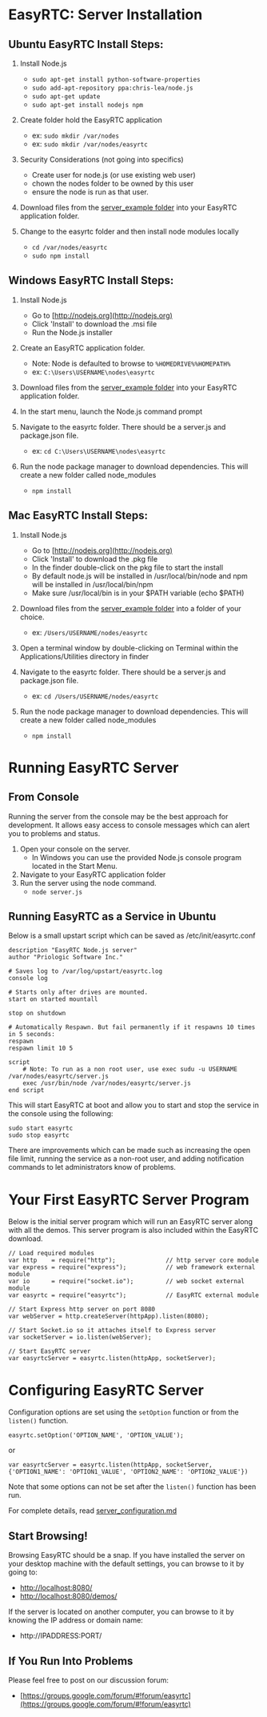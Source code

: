 EasyRTC: Server Installation
============================

Ubuntu EasyRTC Install Steps:
----------------------------

1. Install Node.js
    * `sudo apt-get install python-software-properties`
    * `sudo add-apt-repository ppa:chris-lea/node.js`
    * `sudo apt-get update`
    * `sudo apt-get install nodejs npm`

2. Create folder hold the EasyRTC application
    * ex: `sudo mkdir /var/nodes`
    * ex: `sudo mkdir /var/nodes/easyrtc`

3. Security Considerations (not going into specifics)
    * Create user for node.js (or use existing web user)
    * chown the nodes folder to be owned by this user
    * ensure the node is run as that user.
	
4. Download files from the [server_example folder](../server_example/) into your EasyRTC application folder.

5. Change to the easyrtc folder and then install node modules locally
    * `cd /var/nodes/easyrtc`
    * `sudo npm install`


Windows EasyRTC Install Steps:
------------------------------

1. Install Node.js
    * Go to [http://nodejs.org](http://nodejs.org)
    * Click 'Install' to download the .msi file
    * Run the Node.js installer

2. Create an EasyRTC application folder.
    * Note: Node is defaulted to browse to `%HOMEDRIVE%%HOMEPATH%`
    * ex: `C:\Users\USERNAME\nodes\easyrtc`

3. Download files from the [server_example folder](../server_example/) into your EasyRTC application folder.

4. In the start menu, launch the Node.js command prompt

5. Navigate to the easyrtc folder. There should be a server.js and package.json file.
    * ex: `cd C:\Users\USERNAME\nodes\easyrtc`

6. Run the node package manager to download dependencies. This will create a new folder called node_modules
    * `npm install`


Mac EasyRTC Install Steps:
------------------------------

1. Install Node.js
    * Go to [http://nodejs.org](http://nodejs.org)
    * Click 'Install' to download the .pkg file
    * In the finder double-click on the pkg file to start the install
    * By default node.js will be installed in /usr/local/bin/node and npm will be installed in /usr/local/bin/npm
    * Make sure /usr/local/bin is in your $PATH variable (echo $PATH)

2. Download files from the [server_example folder](../server_example/) into a folder of your choice.
    * ex: `/Users/USERNAME/nodes/easyrtc`

3. Open a terminal window by double-clicking on Terminal within the Applications/Utilities directory in finder

4. Navigate to the easyrtc folder. There should be a server.js and package.json file.
    * ex: `cd /Users/USERNAME/nodes/easyrtc`

5. Run the node package manager to download dependencies. This will create a new folder called node_modules
    * `npm install`


Running EasyRTC Server
======================

From Console
------------

Running the server from the console may be the best approach for development. It allows easy access to console messages which can alert you to problems and status.

1. Open your console on the server.
    * In Windows you can use the provided Node.js console program located in the Start Menu.
2. Navigate to your EasyRTC application folder
3. Run the server using the node command.
    * `node server.js`


Running EasyRTC as a Service in Ubuntu
--------------------------------------

Below is a small upstart script which can be saved as /etc/init/easyrtc.conf

    description "EasyRTC Node.js server"
    author "Priologic Software Inc."

    # Saves log to /var/log/upstart/easyrtc.log
    console log

    # Starts only after drives are mounted.
    start on started mountall

    stop on shutdown

    # Automatically Respawn. But fail permanently if it respawns 10 times in 5 seconds:
    respawn
    respawn limit 10 5

    script
        # Note: To run as a non root user, use exec sudu -u USERNAME /var/nodes/easyrtc/server.js
        exec /usr/bin/node /var/nodes/easyrtc/server.js
    end script

This will start EasyRTC at boot and allow you to start and stop the service in the console using the following:

    sudo start easyrtc  
    sudo stop easyrtc

There are improvements which can be made such as increasing the open file limit, running the service as a non-root user, and adding notification commands to let administrators know of problems.


Your First EasyRTC Server Program
=================================

Below is the initial server program which will run an EasyRTC server along with all the demos. This server program is also included within the EasyRTC download. 

    // Load required modules
    var http    = require("http");              // http server core module
    var express = require("express");           // web framework external module
    var io      = require("socket.io");         // web socket external module
    var easyrtc = require("easyrtc");           // EasyRTC external module
    
    // Start Express http server on port 8080
    var webServer = http.createServer(httpApp).listen(8080);
    
    // Start Socket.io so it attaches itself to Express server
    var socketServer = io.listen(webServer);
    
    // Start EasyRTC server
    var easyrtcServer = easyrtc.listen(httpApp, socketServer);


Configuring EasyRTC Server
==========================
Configuration options are set using the `setOption` function or from the `listen()` function.

	easyrtc.setOption('OPTION_NAME', 'OPTION_VALUE');

or

	var easyrtcServer = easyrtc.listen(httpApp, socketServer, {'OPTION1_NAME': 'OPTION1_VALUE', 'OPTION2_NAME': 'OPTION2_VALUE'})
	

Note that some options can not be set after the `listen()` function has been run.

For complete details, read [server_configuration.md](server_configuration.md)


Start Browsing!
---------------

Browsing EasyRTC should be a snap. If you have installed the server on your desktop machine with the default settings, you can browse to it by going to:

 * [http://localhost:8080/](http://localhost:8080/)
 * [http://localhost:8080/demos/](http://localhost:8080/demos/)

If the server is located on another computer, you can browse to it by knowing the IP address or domain name:

 * http://IPADDRESS:PORT/


If You Run Into Problems
------------------------
Please feel free to post on our discussion forum:

 * [https://groups.google.com/forum/#!forum/easyrtc](https://groups.google.com/forum/#!forum/easyrtc)
